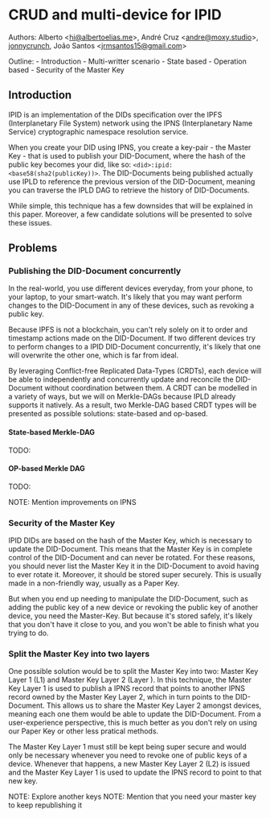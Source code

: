 # CRUD and multi-device for IPID

Authors: Alberto &lt;hi@albertoelias.me&gt;, André Cruz &lt;andre@moxy.studio&gt;, [jonnycrunch](https://github.com/jonnycrunch), João Santos &lt;jrmsantos15@gmail.com&gt;

Outline:
    - Introduction
    - Multi-writter scenario
        - State based
        - Operation based
    - Security of the Master Key


## Introduction

IPID is an implementation of the DIDs specification over the IPFS (Interplanetary File System) network using the IPNS (Interplanetary Name Service) cryptographic namespace resolution service.

When you create your DID using IPNS, you create a key-pair - the Master Key - that is used to publish your DID-Document, where the hash of the public key becomes your did, like so: `<did>:ipid:<base58(sha2(publicKey))>`. The DID-Documents being published actually use IPLD to reference the previous version of the DID-Document, meaning you can traverse the IPLD DAG to retrieve the history of DID-Documents.

While simple, this technique has a few downsides that will be explained in this paper. Moreover, a few candidate solutions will be presented to solve these issues.

## Problems

### Publishing the DID-Document concurrently

In the real-world, you use different devices everyday, from your phone, to your laptop, to your smart-watch. It's likely that you may want perform changes to the DID-Document in any of these devices, such as revoking a public key.

Because IPFS is not a blockchain, you can't rely solely on it to order and timestamp actions made on the DID-Document. If two different devices try to perform changes to a IPID DID-Document concurrently, it's likely that one will overwrite the other one, which is far from ideal.

By leveraging Conflict-free Replicated Data-Types (CRDTs), each device will be able to independently and concurrently update and reconcile the DID-Document without coordination between them. A CRDT can be modelled in a variety of ways, but we will on Merkle-DAGs because IPLD already supports it natively. As a result, two Merkle-DAG based CRDT types will be presented as possible solutions: state-based and op-based.

#### State-based Merkle-DAG

TODO:

#### OP-based Merkle DAG

TODO:

NOTE: Mention improvements on IPNS

### Security of the Master Key

IPID DIDs are based on the hash of the Master Key, which is necessary to update the DID-Document. This means that the Master Key is in complete control of the DID-Document and can never be rotated. For these reasons, you should never list the Master Key it in the DID-Document to avoid having to ever rotate it. Moreover, it should be stored super securely. This is usually made in a non-friendly way, usually as a Paper Key.

But when you end up needing to manipulate the DID-Document, such as adding the public key of a new device or revoking the public key of another device, you need the Master-Key. But because it's stored safely, it's likely that you don't have it close to you, and you won't be able to finish what you trying to do.

### Split the Master Key into two layers

One possible solution would be to split the Master Key into two: Master Key Layer 1 (L1) and Master Key Layer 2 (Layer ). In this technique, the Master Key Layer 1 is used to publish a IPNS record that points to another IPNS record owned by the Master Key Layer 2, which in turn points to the DID-Document. This allows us to share the Master Key Layer 2 amongst devices, meaning each one them would be able to update the DID-Document. From a user-experience perspective, this is much better as you don't rely on using our Paper Key or other less pratical methods.

The Master Key Layer 1 must still be kept being super secure and would only be necessary whenever you need to revoke one of public keys of a device. Whenever that happens, a new Master Key Layer 2 (L2) is issued and the Master Key Layer 1 is used to update the IPNS record to point to that new key.


NOTE: Explore another keys
NOTE: Mention that you need your master key to keep republishing it



